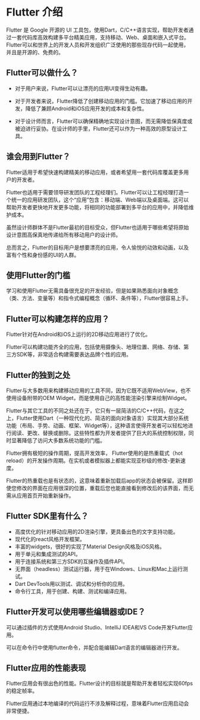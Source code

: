 # Flutter 介绍

  Flutter 是 Google 开源的 UI 工具包，使用Dart，C/C++语言实现，帮助开发者通过一套代码库高效构建多平台精美应用，支持移动、Web、桌面和嵌入式平台。Flutter可以和世界上的开发人员和开发组织广泛使用的那些现存代码一起使用，并且是开源的、免费的。
## Flutter可以做什么？

* 对于用户来说，Flutter可以让漂亮的应用UI变得生动有趣。

* 对于开发者来说，Flutter降低了创建移动应用的门槛。它加速了移动应用的开发，降低了兼顾Android和iOS应用开发的成本和复杂性。

* 对于设计师而言，Flutter可以确保精确地实现设计意图，而无需降低保真度或被迫进行妥协。在设计师的手里，Flutter还可以作为一种高效的原型设计工具。 

## 谁会用到Flutter？
  Flutter适用于希望快速构建精美的移动应用，或者希望用一套代码库覆盖更多用户的开发者。

  Flutter也适用于需要领导研发团队的工程经理们。Flutter可以让工程经理打造一个统一的应用研发团队，这个“应用”包含：移动端、Web端以及桌面端。这可以帮助开发者更快地开发更多功能，将相同的功能部署到多平台的应用中，并降低维护成本。

  虽然设计师群体不是Flutter最初的目标受众，但Flutter也适用于哪些希望将原始设计意图高保真地传递给所有移动用户的设计师。

  总而言之，Flutter的目标用户是想要漂亮的应用，令人愉悦的动效和动画，以及富有个性和身份感的UI的人群。

## 使用Flutter的门槛
  学习和使用Flutter无需具备很充足的开发经验，但是如果熟悉面向对象概念（类、方法、变量等）和指令式编程概念（循环、条件等），Flutter很容易上手。

## Flutter可以构建怎样的应用？
  Flutter针对在Android和iOS上运行的2D移动应用进行了优化。

  Flutter可以构建功能齐全的应用，包括使用摄像头、地理位置、网络、存储、第三方SDK等，非常适合构建需要表达品牌个性的应用。

## Flutter的独到之处
  Flutter与大多数用来构建移动应用的工具不同，因为它既不适用WebView，也不使用设备附带的OEM Widget，而是使用自己的高性能渲染引擎来绘制Widget。
          

  Flutter与其它工具的不同之处还在于，它只有一层简洁的C/C++代码，在这之上，Flutter使用Dart（一种现代化的、简洁的面向对象语言）实现其大部分系统功能（布局、手势、动画、框架、Widget等），这种语言使得开发者可以轻松地进行阅读、更改、替换或删除。这些特性都为开发者提供了巨大的系统控制权限，同时显著降低了访问大多数系统功能的门槛。

  Flutter拥有极短的操作周期，提高开发效率， Flutter使用的是热重载式（hot reload）的开发操作周期。在实机或者模拟器上都能实现亚秒级的修改-更新速度。

  Flutter的热重载也是有状态的，这意味着重新加载后app的状态会被保留。这样即使您修改的界面在应用很深的位置，重载后您也能直接看到修改后的该界面，而无需从应用首页开始重新操作。

## Flutter SDK里有什么？
* 高度优化的针对移动应用的2D渲染引擎，更具备出色的文字支持功能。
* 现代化的react风格开发框架。
* 丰富的widgets，很好的实现了Material Design风格及iOS风格。
* 用于单元和集成测试的API。
* 用于连接系统和第三方SDK的互操作及插件API。
* 无界面（headless）测试运行器，用于在Windows、Linux和Mac上运行测试。
* Dart DevTools用以测试、调试和分析你的应用。
* 命令行工具，用于创建、构建、测试和编译应用。

## Flutter开发可以使用哪些编辑器或IDE？
  可以通过插件的方式使用Android Studio、IntelliJ IDEA和VS Code开发Flutter应用。

  可以在命令行中使用flutter命令，并配合能编辑Dart语言的编辑器进行开发。

## Flutter应用的性能表现
  Flutter应用会有很出色的性能。Flutter设计的目标就是帮助开发者轻松实现60fps的稳定帧率。

  Flutter应用通过本地编译的代码运行不涉及解释过程，意味着Flutter应用启动会非常便捷。







